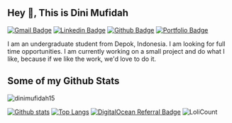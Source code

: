 ## Hey 👋, This is Dini Mufidah
[![Gmail Badge](https://img.shields.io/badge/-jundyfauzi789@gmail.com-c14438?style=flat&logo=Gmail&logoColor=white&link=mailto:jundyfauzi789@gmail.com)](mailto:jundyfauzi789@gmail.com) 
[![Linkedin Badge](https://img.shields.io/badge/instagram-dinimufidah15-blue?style=flat&logo=instagram&logoColor=blue&link=https://www.instagram.com/muh_jundy_r/)](https://www.instagram.com/muh_jundy_r/) [![Github Badge](https://img.shields.io/badge/-dinimufidah15-grey?style=flat&logo=github&logoColor=white&link=https://github.com/dinimufidah15/)](https://www.github.com/dinimufidah15/) [![Portfolio Badge](https://img.shields.io/badge/webssh-web-blue?style=flat&link=https://www.fusiontempest.my.id/)](https://www.technovpn.biz.id/) <p align='left'>I am an undergraduate student from Depok, Indonesia. I am looking for full time opportunities. I am currently working on a small project and do what I like, because if we like the work, we'd love to do it.</p>
## Some of my Github Stats
<p align=left> <img src=https://komarev.com/ghpvc/?username=dinimufidah15 alt=dinimufidah15 /> </p>

[![Github stats](https://github-readme-stats.vercel.app/api?username=dinimufidah15&show_icons=true&icon_color=FFFF00&theme=dark&title_color=FFFF00&include_all_commits=true)](https://github.com/dinimufidah15/github-readme-stats)
[![Top Langs](https://github-readme-stats.vercel.app/api/top-langs/?username=dinimufidah15&icon_color=FFFF00&theme=dark&title_color=FFFF00&layout=compact)](https://github.com/dinimufidah15/github-readme-stats)
[![DigitalOcean Referral Badge](https://web-platforms.sfo2.cdn.digitaloceanspaces.com/WWW/Badge%201.svg)](https://www.digitalocean.com/?refcode=ff86c75f92d4&utm_campaign=Referral_Invite&utm_medium=Referral_Program&utm_source=badge)
![LoliCount](https://count.getloli.com/get/@dinimufidah15?theme=rule34)
